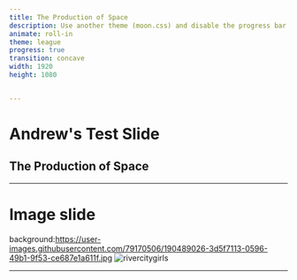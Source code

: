 ```yaml
---
title: The Production of Space
description: Use another theme (moon.css) and disable the progress bar at the bottom 
animate: roll-in
theme: league
progress: true
transition: concave
width: 1920
height: 1080


---
```

# Andrew's Test Slide
## The Production of Space
---
# Image slide
background:https://user-images.githubusercontent.com/79170506/190489026-3d5f7113-0596-49b1-9f53-ce687e1a611f.jpg
![rivercitygirls](https://user-images.githubusercontent.com/79170506/190489026-3d5f7113-0596-49b1-9f53-ce687e1a611f.jpg)

---
